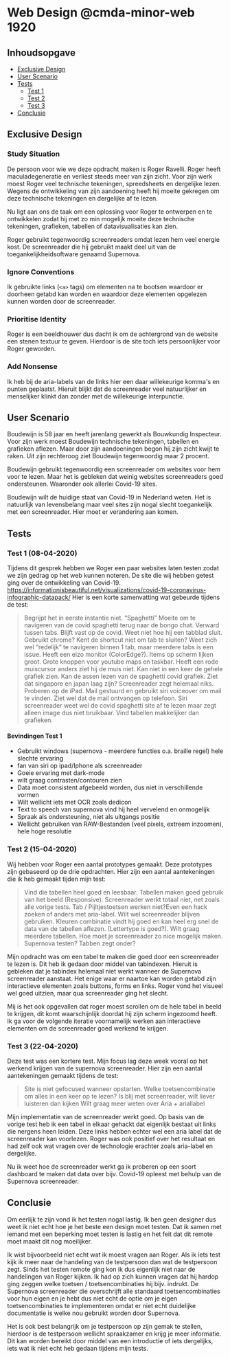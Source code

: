 # Web Design @cmda-minor-web 1920
## Inhoudsopgave
- [Exclusive Design](#exclusive-design)
- [User Scenario](#user-scenario)
- [Tests](#tests)
    - [Test 1](#test-1-08-04-2020)
    - [Test 2](#test-2-15-04-2020)
    - [Test 3](#test-3-22-04-2020)
- [Conclusie](#conclusie)

## Exclusive Design
### Study Situation
De persoon voor wie we deze opdracht maken is Roger Ravelli. Roger heeft maculadegeneratie en verliest steeds meer van zijn zicht. Voor zijn werk moest Roger veel technische tekeningen, spreedsheets en dergelijke lezen. Wegens de ontwikkeling van zijn aandoening heeft hij moeite gekregen om deze technische tekeningen en dergelijke af te lezen. 

Nu ligt aan ons de taak om een oplossing voor Roger te ontwerpen en te ontwikkelen zodat hij met zo min mogelijk moeite deze technische tekeningen, grafieken, tabellen of datavisualisaties kan zien.

Roger gebruikt tegenwoordig screenreaders omdat lezen hem veel energie kost. De screenreader die hij gebruikt maakt deel uit van de toegankelijkheidsoftware genaamd Supernova.

### Ignore Conventions
Ik gebruikte links (`<a>` tags) om elementen na te bootsen waardoor er doorheen getabd kan worden en waardoor deze elementen opgelezen kunnen worden door de screenreader.

### Prioritise Identity
Roger is een beeldhouwer dus dacht ik om de achtergrond van de website een stenen textuur te geven. Hierdoor is de site toch iets persoonlijker voor Roger geworden.
### Add Nonsense
Ik heb bij de aria-labels van de links hier een daar willekeurige komma's en punten geplaatst. Hieruit blijkt dat de screenreader veel natuurlijker en menselijker klinkt dan zonder met de willekeurige interpunctie.

## User Scenario
Boudewijn is 58 jaar en heeft jarenlang gewerkt als Bouwkundig Inspecteur. Voor zijn werk moest Boudewijn technische tekeningen, tabellen en grafieken aflezen. Maar door zijn aandoeningen begon hij zijn zicht kwijt te raken. Uit zijn rechteroog ziet 
Boudewijn tegenwoordig maar 2 procent. 

Boudewijn gebruikt tegenwoordig een screenreader om websites voor hem voor te lezen. Maar het is gebleken dat weinig websites screenreaders goed ondersteunen. Waaronder ook allerlei Covid-19 sites. 

Boudewijn wilt de huidige staat van Covid-19 in Nederland weten. Het is natuurlijk van levensbelang maar veel sites zijn nogal slecht toegankelijk met een screenreader. Hier moet er verandering aan komen.

## Tests
### Test 1 (08-04-2020)
Tijdens dit gesprek hebben we Roger een paar websites laten testen zodat we zijn gedrag op het web kunnen noteren. De site die wij hebben getest ging over de ontwikkeling van Covid-19. https://informationisbeautiful.net/visualizations/covid-19-coronavirus-infographic-datapack/ Hier is een korte samenvatting wat gebeurde tijdens de test:

>Begrijpt het in eerste instantie niet. “Spaghetti” Moeite om te navigeren van de covid spaghetti terug naar de bongo chat. Verward tussen tabs. Blijft vast op de covid. Weet niet hoe hij een tabblad sluit. Gebruikt chrome? Kent de shortcut niet om tab te sluiten? Weet zich wel “redelijk” te navigeren binnen 1 tab, maar meerdere tabs is een issue. Heeft een eizo monitor (ColorEdge?). Items op scherm lijken groot. Grote knoppen voor youtube maps en taskbar.
Heeft een rode muiscursor anders ziet hij de muis niet. Kan niet in een keer de gehele grafiek zien. Kan de assen lezen van de spaghetti covid grafiek. Ziet dat singapore en japan laag zijn? Screenreader zegt helemaal niks. Proberen op de iPad. Mail gestuurd en gebruikt siri voiceover om mail te vinden. Ziet wel dat de mail ontvangen op telefoon. Siri screenreader weet wel de covid spaghetti site af te lezen maar zegt alleen image dus niet bruikbaar. Vind tabellen makkelijker dan grafieken.

#### Bevindingen Test 1
- Gebruikt windows (supernova - meerdere functies o.a. braille regel) hele slechte ervaring
- fan van siri op ipad/Iphone als screenreader
- Goeie ervaring met dark-mode
- wilt graag contrasten/contouren zien
- Data moet consistent afgebeeld worden, dus niet in verschillende vormen
- Wilt wellicht iets met OCR zoals dedicon
- Text to speech van supernova vind hij heel vervelend en onmogelijk
- Spraak als ondersteuning, niet als uitgangs positie
- Wellicht gebruiken van RAW-Bestanden (veel pixels, extreem inzoomen), hele hoge resolutie


### Test 2 (15-04-2020)
Wij hebben voor Roger een aantal prototypes gemaakt. Deze prototypes zijn gebaseerd op de drie opdrachten. Hier zijn een aantal aantekeningen die ik heb gemaakt tijden mijn test:

>Vind die tabellen heel goed en leesbaar. Tabellen maken goed gebruik van het beeld (Responsive). Screenreader werkt totaal niet, net zoals alle vorige tests. Tab / Pijltjestoetsen werken niet?Even een hack zoeken of anders met aria-label. Wilt wel screenreader blijven gebruiken. Kleuren combinatie vindt hij goed en kan heel erg snel de data van de tabellen aflezen. (Lettertype is goed?). Wilt graag meerdere tabellen. Hoe moet je screenreader zo nice mogelijk maken. Supernova testen? Tabben zegt onder? 

Mijn opdracht was om een tabel te maken die goed door een screenreader te lezen is. Dit heb ik gedaan door middel van tabindexen. Hieruit is gebleken dat je tabindex helemaal niet werkt wanneer de Supernova screenreader aanstaat. Het enige waar er naartoe kan worden getabd zijn interactieve elementen zoals buttons, forms en links. Roger vond het visueel wel goed uitzien, maar qua screenreader ging het slecht. 

Mij is het ook opgevallen dat roger moest scrollen om de hele tabel in beeld te krijgen, dit komt waarschijnlijk doordat hij zijn scherm ingezoomd heeft. Ik ga voor de volgende iteratie voornamelijk werken aan interactieve elementen om de screenreader goed werkend te krijgen.

### Test 3 (22-04-2020)
Deze test was een kortere test. Mijn focus lag deze week vooral op het werkend krijgen van de supernova screenreader. Hier zijn een aantal aantekeningen gemaakt tijdens de test: 

>Site is niet gefocused wanneer opstarten.
 Welke toetsencombinatie om alles in een keer op te lezen? 
 Is blij met screenreader, wilt liever luisteren dan kijken
 Wilt graag meer weten over Aria + ariallabel

Mijn implementatie van de screenreader werkt goed. Op basis van de vorige test heb ik een tabel in elkaar gehackt dat eigenlijk bestaat uit links die nergens heen leiden. Deze links hebben echter wel een aria label dat de screenreader kan voorlezen. Roger was ook positief over het resultaat en had zelf ook wat vragen over de technologie erachter zoals aria-label en dergelijke. 

Nu ik weet hoe de screenreader werkt ga ik proberen op een soort dashboard te maken dat data over bijv. Covid-19 opleest met behulp van de Supernova screenreader.

## Conclusie
Om eerlijk te zijn vond ik het testen nogal lastig. Ik ben geen designer dus weet ik niet echt hoe je het beste een design moet testen. Dat ik samen met iemand met een beperking moet testen is lastig en het feit dat dit remote moet maakt dit nog moeilijker. 

Ik wist bijvoorbeeld niet echt wat ik moest vragen aan Roger. Als ik iets test kijk ik meer naar de handeling van de testpersoon dan wat de testpersoon zegt. Sinds het testen remote ging kon ik dus eigenlijk niet naar de handelingen van Roger kijken. Ik had op zich kunnen vragen dat hij hardop ging zeggen welke toetsen / toetsencombinaties hij bijv. indrukt. De Supernova screenreader die overschrijft alle standaard toetsencombinaties voor hun eigen en je hebt dus niet echt de optie om je eigen toetsencombinaties te implementeren omdat er niet echt duidelijke documentatie is welke nou gebruikt worden door Supernova.

Het is ook best belangrijk om je testpersoon op zijn gemak te stellen, hierdoor is de testpersoon wellicht spraakzamer en krijg je meer informatie. Dit kan worden bereikt door middel van een introductie of iets dergelijks, iets wat ik niet echt heb gedaan tijdens mijn tests. 


